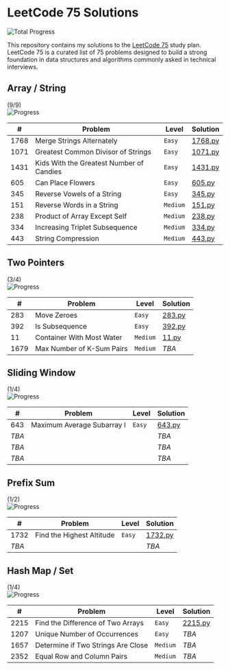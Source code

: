 # LeetCode 75 Solutions

![Total Progress](https://img.shields.io/badge/Total_Progress-15%2F75_(20%25)-blue)

This repository contains my solutions to the [LeetCode 75](https://leetcode.com/studyplan/leetcode-75/) study plan.  
LeetCode 75 is a curated list of 75 problems designed to build a strong foundation in data structures and algorithms
commonly asked in technical interviews.

## Array / String

(9/9)  
![Progress](https://img.shields.io/badge/Progress-100%25-brightgreen)

| #    | Problem                                  | Level    | Solution           |
|------|------------------------------------------|----------|--------------------|
| 1768 | Merge Strings Alternately                | `Easy`   | [1768.py](1768.py) |
| 1071 | Greatest Common Divisor of Strings       | `Easy`   | [1071.py](1071.py) |
| 1431 | Kids With the Greatest Number of Candies | `Easy`   | [1431.py](1431.py) |
| 605  | Can Place Flowers                        | `Easy`   | [605.py](605.py)   |
| 345  | Reverse Vowels of a String               | `Easy`   | [345.py](345.py)   |
| 151  | Reverse Words in a String                | `Medium` | [151.py](151.py)   |
| 238  | Product of Array Except Self             | `Medium` | [238.py](238.py)   |
| 334  | Increasing Triplet Subsequence           | `Medium` | [334.py](334.py)   |
| 443  | String Compression                       | `Medium` | [443.py](443.py)   |

## Two Pointers

(3/4)  
![Progress](https://img.shields.io/badge/Progress-75%25-green)

| #    | Problem                   | Level    | Solution         |
|------|---------------------------|----------|------------------|
| 283  | Move Zeroes               | `Easy`   | [283.py](283.py) |
| 392  | Is Subsequence            | `Easy`   | [392.py](392.py) |
| 11   | Container With Most Water | `Medium` | [11.py](11.py)   |
| 1679 | Max Number of K-Sum Pairs | `Medium` | _TBA_            |

## Sliding Window

(1/4)  
![Progress](https://img.shields.io/badge/Progress-100%25-brightgreen)

| #     | Problem                    | Level  | Solution         |
|-------|----------------------------|--------|------------------|
| 643   | Maximum Average Subarray I | `Easy` | [643.py](643.py) |
| _TBA_ |                            |        | _TBA_            |
| _TBA_ |                            |        | _TBA_            |
| _TBA_ |                            |        | _TBA_            |

## Prefix Sum

(1/2)  
![Progress](https://img.shields.io/badge/Progress-50%25-yellowgreen)

| #     | Problem                   | Level  | Solution           |
|-------|---------------------------|--------|--------------------|
| 1732  | Find the Highest Altitude | `Easy` | [1732.py](1732.py) |
| _TBA_ |                           |        | _TBA_              |

## Hash Map / Set

(1/4)  
![Progress](https://img.shields.io/badge/Progress-25%25-yellow)

| #    | Problem                            | Level    | Solution           |
|------|------------------------------------|----------|--------------------|
| 2215 | Find the Difference of Two Arrays  | `Easy`   | [2215.py](2216.py) |
| 1207 | Unique Number of Occurrences       | `Easy`   | _TBA_              |
| 1657 | Determine if Two Strings Are Close | `Medium` | _TBA_              |
| 2352 | Equal Row and Column Pairs         | `Medium` | _TBA_              |
